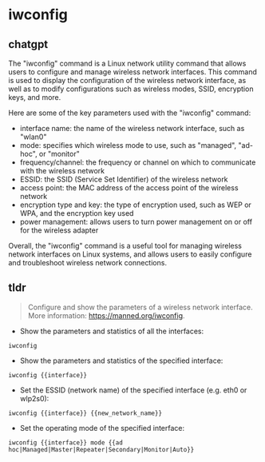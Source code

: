 # iwconfig 
## chatgpt 
The "iwconfig" command is a Linux network utility command that allows users to configure and manage wireless network interfaces. This command is used to display the configuration of the wireless network interface, as well as to modify configurations such as wireless modes, SSID, encryption keys, and more.

Here are some of the key parameters used with the "iwconfig" command:

- interface name: the name of the wireless network interface, such as "wlan0"
- mode: specifies which wireless mode to use, such as "managed", "ad-hoc", or "monitor"
- frequency/channel: the frequency or channel on which to communicate with the wireless network
- ESSID: the SSID (Service Set Identifier) of the wireless network
- access point: the MAC address of the access point of the wireless network
- encryption type and key: the type of encryption used, such as WEP or WPA, and the encryption key used
- power management: allows users to turn power management on or off for the wireless adapter

Overall, the "iwconfig" command is a useful tool for managing wireless network interfaces on Linux systems, and allows users to easily configure and troubleshoot wireless network connections. 

## tldr 
 
> Configure and show the parameters of a wireless network interface.
> More information: <https://manned.org/iwconfig>.

- Show the parameters and statistics of all the interfaces:

`iwconfig`

- Show the parameters and statistics of the specified interface:

`iwconfig {{interface}}`

- Set the ESSID (network name) of the specified interface (e.g. eth0 or wlp2s0):

`iwconfig {{interface}} {{new_network_name}}`

- Set the operating mode of the specified interface:

`iwconfig {{interface}} mode {{ad hoc|Managed|Master|Repeater|Secondary|Monitor|Auto}}`
